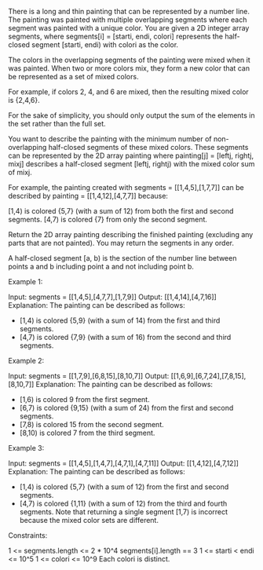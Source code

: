 There is a long and thin painting that can be represented by a number line.
The painting was painted with multiple overlapping segments where each
segment was painted with a unique color. You are given a 2D integer array
segments, where segments[i] = [starti, endi, colori] represents the
half-closed segment [starti, endi) with colori as the color.

The colors in the overlapping segments of the painting were mixed when it was
painted. When two or more colors mix, they form a new color that can be
represented as a set of mixed colors.


For example, if colors 2, 4, and 6 are mixed, then the resulting mixed color
is {2,4,6}.


For the sake of simplicity, you should only output the sum of the elements in
the set rather than the full set.

You want to describe the painting with the minimum number of non-overlapping
half-closed segments of these mixed colors. These segments can be represented
by the 2D array painting where painting[j] = [leftj, rightj, mixj] describes
a half-closed segment [leftj, rightj) with the mixed color sum of mixj.


For example, the painting created with segments = [[1,4,5],[1,7,7]] can be
described by painting = [[1,4,12],[4,7,7]] because:


[1,4) is colored {5,7} (with a sum of 12) from both the first and second
segments.
[4,7) is colored {7} from only the second segment.




Return the 2D array painting describing the finished painting (excluding any
parts that are not painted). You may return the segments in any order.

A half-closed segment [a, b) is the section of the number line between points
a and b including point a and not including point b.


Example 1:


Input: segments = [[1,4,5],[4,7,7],[1,7,9]]
Output: [[1,4,14],[4,7,16]]
Explanation: The painting can be described as follows:
- [1,4) is colored {5,9} (with a sum of 14) from the first and third
segments.
- [4,7) is colored {7,9} (with a sum of 16) from the second and third
segments.


Example 2:


Input: segments = [[1,7,9],[6,8,15],[8,10,7]]
Output: [[1,6,9],[6,7,24],[7,8,15],[8,10,7]]
Explanation: The painting can be described as follows:
- [1,6) is colored 9 from the first segment.
- [6,7) is colored {9,15} (with a sum of 24) from the first and second
segments.
- [7,8) is colored 15 from the second segment.
- [8,10) is colored 7 from the third segment.


Example 3:


Input: segments = [[1,4,5],[1,4,7],[4,7,1],[4,7,11]]
Output: [[1,4,12],[4,7,12]]
Explanation: The painting can be described as follows:
- [1,4) is colored {5,7} (with a sum of 12) from the first and second
segments.
- [4,7) is colored {1,11} (with a sum of 12) from the third and fourth
segments.
Note that returning a single segment [1,7) is incorrect because the mixed
color sets are different.



Constraints:


1 <= segments.length <= 2 * 10^4
segments[i].length == 3
1 <= starti < endi <= 10^5
1 <= colori <= 10^9
Each colori is distinct.




